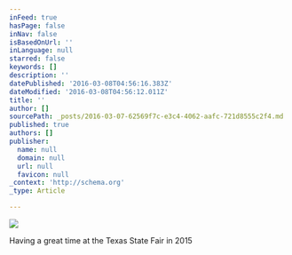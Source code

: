 ```yaml
---
inFeed: true
hasPage: false
inNav: false
isBasedOnUrl: ''
inLanguage: null
starred: false
keywords: []
description: ''
datePublished: '2016-03-08T04:56:16.383Z'
dateModified: '2016-03-08T04:56:12.011Z'
title: ''
author: []
sourcePath: _posts/2016-03-07-62569f7c-e3c4-4062-aafc-721d8555c2f4.md
published: true
authors: []
publisher:
  name: null
  domain: null
  url: null
  favicon: null
_context: 'http://schema.org'
_type: Article

---
```

![](https://s3-us-west-2.amazonaws.com/the-grid-img/p/bb0ceb1c7221805188bc41ab8fa3580edbe02d4d.jpg)

Having a great time at the Texas State Fair in 2015